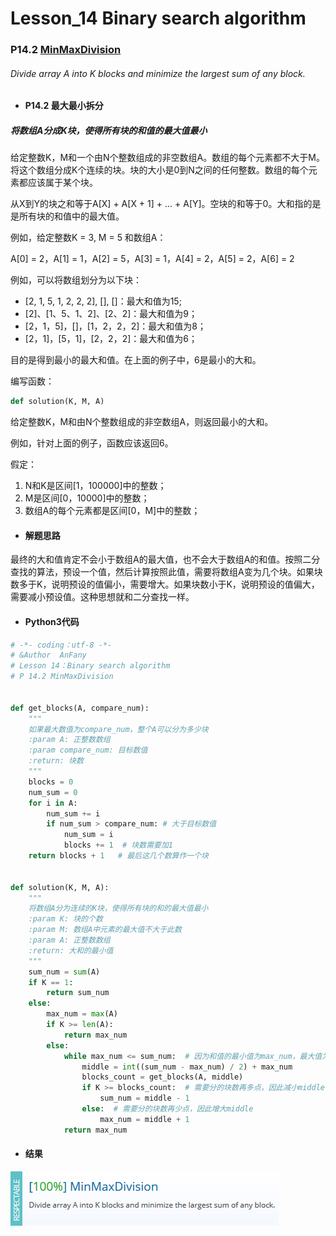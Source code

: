 # Lesson_14 Binary search algorithm  

### P14.2 [MinMaxDivision](https://app.codility.com/programmers/lessons/14-binary_search_algorithm/min_max_division/) 


######  Divide array A into K blocks and minimize the largest sum of any block.


* #### P14.2  最大最小拆分 

##### 将数组A分成K块，使得所有块的和值的最大值最小

给定整数K，M和一个由N个整数组成的非空数组A。数组的每个元素都不大于M。将这个数组分成K个连续的块。块的大小是0到N之间的任何整数。数组的每个元素都应该属于某个块。

从X到Y的块之和等于A[X] + A[X + 1] + ... + A[Y]。空块的和等于0。大和指的是是所有块的和值中的最大值。

例如，给定整数K = 3, M = 5 和数组A：

A[0] = 2，A[1] = 1，A[2] = 5，A[3] = 1，A[4] = 2，A[5] = 2，A[6] = 2

例如，可以将数组划分为以下块：

  * [2, 1, 5, 1, 2, 2, 2], [], []：最大和值为15;
  * [2]、[1、5、1、2]、[2、2]：最大和值为9；
  * [2，1，5]，[]，[1，2，2，2]：最大和值为8；
  * [2，1]，[5，1]，[2，2，2]：最大和值为6；


目的是得到最小的最大和值。在上面的例子中，6是最小的大和。

编写函数：
```python
def solution(K, M, A)
```

给定整数K，M和由N个整数组成的非空数组A，则返回最小的大和。

例如，针对上面的例子，函数应该返回6。

假定：

  1. N和K是区间[1，100000]中的整数；
  2. M是区间[0，10000]中的整数；
  3. 数组A的每个元素都是区间[0，M]中的整数；

* #### 解题思路

最终的大和值肯定不会小于数组A的最大值，也不会大于数组A的和值。按照二分查找的算法，预设一个值，然后计算按照此值，需要将数组A变为几个块。如果块数多于K，说明预设的值偏小，需要增大。如果块数小于K，说明预设的值偏大，需要减小预设值。这种思想就和二分查找一样。


* #### Python3代码

```python
# -*- coding：utf-8 -*-
# &Author  AnFany
# Lesson 14：Binary search algorithm
# P 14.2 MinMaxDivision


def get_blocks(A, compare_num):
    """
    如果最大数值为compare_num，整个A可以分为多少块
    :param A: 正整数数组
    :param compare_num: 目标数值
    :return: 块数
    """
    blocks = 0
    num_sum = 0
    for i in A:
        num_sum += i
        if num_sum > compare_num: # 大于目标数值
            num_sum = i
            blocks += 1  # 块数需要加1
    return blocks + 1   # 最后这几个数算作一个块


def solution(K, M, A):
    """
    将数组A分为连续的K块，使得所有块的和的最大值最小
    :param K: 块的个数
    :param M: 数组A中元素的最大值不大于此数
    :param A: 正整数数组
    :return: 大和的最小值
    """
    sum_num = sum(A)
    if K == 1:
        return sum_num
    else:
        max_num = max(A)
        if K >= len(A):
            return max_num
        else:
            while max_num <= sum_num:  # 因为和值的最小值为max_num，最大值为sum_num，采用二分法查找
                middle = int((sum_num - max_num) / 2) + max_num
                blocks_count = get_blocks(A, middle)
                if K >= blocks_count:  # 需要分的块数再多点，因此减小middle
                    sum_num = middle - 1
                else:  # 需要分的块数再少点，因此增大middle
                    max_num = middle + 1
            return max_num
```


* #### 结果

![image](https://github.com/Anfany/Codility-Lessons-By-Python3/blob/master/L14_Binary%20search%20algorithm/14.2.png)
